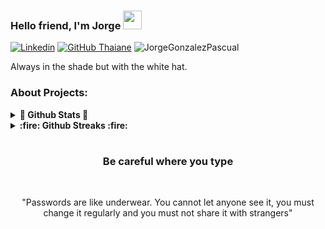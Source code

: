 ### Hello friend, I'm Jorge <img src="https://raw.githubusercontent.com/iampavangandhi/iampavangandhi/master/gifs/Hi.gif" width="30px">   

[![Linkedin](https://img.shields.io/badge/-LinkedIn-222222?style=flat-square&logo=Linkedin&logoColor=white&link=https://www.linkedin.com/in/engincan-veske-b4a75b145/)](https://www.linkedin.com/in/jorge-gonz%C3%A1lez-pascual-3a539620b/)
[![GitHub Thaiane](https://img.shields.io/github/followers/JorgeGonzalezPascual?label=follow&style=social)](https://github.com/JorgeGonzalezPascual)
<img src="https://komarev.com/ghpvc/?username=JorgeGonzalezPascual&label=Profile%20views&color=59405c&style=flat" alt="JorgeGonzalezPascual" />

Always in the shade but with the white hat.

### About Projects:

<details>	
  <summary><b>🌟 Github Stats 🌟</b></summary>

  <br />
	
  <img height="180em" src="https://github-readme-stats.vercel.app/api?username=JorgeGonzalezPascual&show_icons=true&theme=radical&hide_border=true&&count_private=true&include_all_commits=true" />
  <img height="180em" src="https://github-readme-stats.vercel.app/api/top-langs/?username=JorgeGonzalezPascual&exclude_repo=KNN-Image-Classification&show_icons=true&hide_border=true&layout=compact&langs_count=8&theme=radical"/>
</details>

<details>	
  <summary><b> :fire: Github Streaks :fire: </b></summary>

  <br />
  <img height="180em" src="https://github-readme-streak-stats.herokuapp.com/?user=JorgeGonzalezPascual&hide_border=true&theme=radical" />
</details>

#

<div align="center">

### Be careful where you type
<br />
	
"Passwords are like underwear. You cannot let anyone see it,
you must change it regularly and you must not share it with strangers"

</div>
